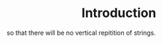 <h1 align="center">
Introduction
</h1>
<p Data wrangling was carried out on 4803 tmdb movies dataset that was gathered from 4th of September 1916 till 3rd of February 2017.The dataset was gotten from Kaggle .
Before anything, i firstly performed  <b normalization </b> so that there will be no vertical repitition of strings.</p>

